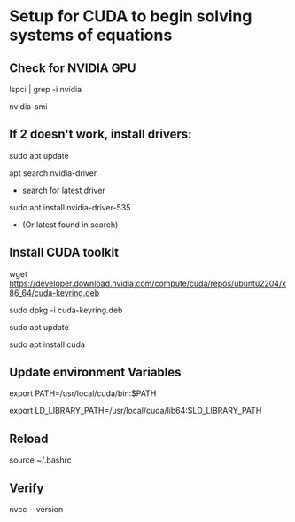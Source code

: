 # Setup for CUDA to begin solving systems of equations

## Check for NVIDIA GPU
lspci | grep -i nvidia

nvidia-smi

## If 2 doesn't work, install drivers:
sudo apt update

apt search nvidia-driver
- search for latest driver

sudo apt install nvidia-driver-535
- (Or latest found in search)

## Install CUDA toolkit
wget https://developer.download.nvidia.com/compute/cuda/repos/ubuntu2204/x86_64/cuda-keyring.deb

sudo dpkg -i cuda-keyring.deb

sudo apt update

sudo apt install cuda

## Update environment Variables
export PATH=/usr/local/cuda/bin:$PATH

export LD_LIBRARY_PATH=/usr/local/cuda/lib64:$LD_LIBRARY_PATH

## Reload
source ~/.bashrc

## Verify
nvcc --version

